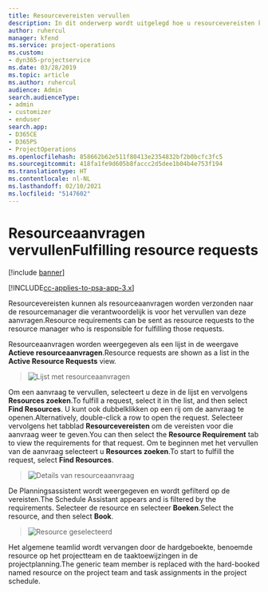 ```yaml
---
title: Resourcevereisten vervullen
description: In dit onderwerp wordt uitgelegd hoe u resourcevereisten kunt vervullen.
author: ruhercul
manager: kfend
ms.service: project-operations
ms.custom:
- dyn365-projectservice
ms.date: 03/28/2019
ms.topic: article
ms.author: ruhercul
audience: Admin
search.audienceType:
- admin
- customizer
- enduser
search.app:
- D365CE
- D365PS
- ProjectOperations
ms.openlocfilehash: 858662b62e511f80413e2354832bf2b0bcfc3fc5
ms.sourcegitcommit: 418fa1fe9d605b8faccc2d5dee1b04b4e753f194
ms.translationtype: HT
ms.contentlocale: nl-NL
ms.lasthandoff: 02/10/2021
ms.locfileid: "5147602"
---
```

# <a name="fulfilling-resource-requests"></a><span data-ttu-id="feaa8-103">Resourceaanvragen vervullen</span><span class="sxs-lookup"><span data-stu-id="feaa8-103">Fulfilling resource requests</span></span>

[!include [banner](../includes/psa-now-project-operations.md)]

[!INCLUDE[cc-applies-to-psa-app-3.x](../includes/cc-applies-to-psa-app-3x.md)]

<span data-ttu-id="feaa8-104">Resourcevereisten kunnen als resourceaanvragen worden verzonden naar de resourcemanager die verantwoordelijk is voor het vervullen van deze aanvragen.</span><span class="sxs-lookup"><span data-stu-id="feaa8-104">Resource requirements can be sent as resource requests to the resource manager who is responsible for fulfilling those requests.</span></span>

<span data-ttu-id="feaa8-105">Resourceaanvragen worden weergegeven als een lijst in de weergave **Actieve resourceaanvragen**.</span><span class="sxs-lookup"><span data-stu-id="feaa8-105">Resource requests are shown as a list in the **Active Resource Requests** view.</span></span>

> ![Lijst met resourceaanvragen](media/Resource-Management-image59.png)

<span data-ttu-id="feaa8-107">Om een aanvraag te vervullen, selecteert u deze in de lijst en vervolgens **Resources zoeken**.</span><span class="sxs-lookup"><span data-stu-id="feaa8-107">To fulfill a request, select it in the list, and then select **Find Resources**.</span></span> <span data-ttu-id="feaa8-108">U kunt ook dubbelklikken op een rij om de aanvraag te openen.</span><span class="sxs-lookup"><span data-stu-id="feaa8-108">Alternatively, double-click a row to open the request.</span></span> <span data-ttu-id="feaa8-109">Selecteer vervolgens het tabblad **Resourcevereisten** om de vereisten voor die aanvraag weer te geven.</span><span class="sxs-lookup"><span data-stu-id="feaa8-109">You can then select the **Resource Requirement** tab to view the requirements for that request.</span></span> <span data-ttu-id="feaa8-110">Om te beginnen met het vervullen van de aanvraag selecteert u **Resources zoeken**.</span><span class="sxs-lookup"><span data-stu-id="feaa8-110">To start to fulfill the request, select **Find Resources**.</span></span>

> ![Details van resourceaanvraag](media/Resource-Management-image60.png)

<span data-ttu-id="feaa8-112">De Planningsassistent wordt weergegeven en wordt gefilterd op de vereisten.</span><span class="sxs-lookup"><span data-stu-id="feaa8-112">The Schedule Assistant appears and is filtered by the requirements.</span></span> <span data-ttu-id="feaa8-113">Selecteer de resource en selecteer **Boeken**.</span><span class="sxs-lookup"><span data-stu-id="feaa8-113">Select the resource, and then select **Book**.</span></span>

> ![Resource geselecteerd](media/Resource-Management-image61.png)

<span data-ttu-id="feaa8-115">Het algemene teamlid wordt vervangen door de hardgeboekte, benoemde resource op het projectteam en de taaktoewijzingen in de projectplanning.</span><span class="sxs-lookup"><span data-stu-id="feaa8-115">The generic team member is replaced with the hard-booked named resource on the project team and task assignments in the project schedule.</span></span>
